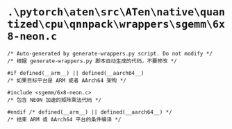 # `.\pytorch\aten\src\ATen\native\quantized\cpu\qnnpack\wrappers\sgemm\6x8-neon.c`

```
/* Auto-generated by generate-wrappers.py script. Do not modify */
/* 根据 generate-wrappers.py 脚本自动生成的代码，不要修改 */

#if defined(__arm__) || defined(__aarch64__)
/* 如果目标平台是 ARM 或者 AArch64 架构 */

#include <sgemm/6x8-neon.c>
/* 包含 NEON 加速的矩阵乘法代码 */

#endif /* defined(__arm__) || defined(__aarch64__) */
/* 结束 ARM 或 AArch64 平台的条件编译 */
```